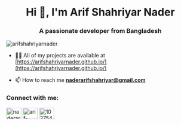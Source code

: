 <h1 align="center">Hi 👋, I'm Arif Shahriyar Nader</h1>
<h3 align="center">A passionate developer from Bangladesh</h3>

<p align="left"> <img src="https://komarev.com/ghpvc/?username=arifshahriyarnader&label=Profile%20views&color=0e75b6&style=flat" alt="arifshahriyarnader" /> </p>

- 👨‍💻 All of my projects are available at [https://arifshahriyarnader.github.io/](https://arifshahriyarnader.github.io/)

- 📫 How to reach me **naderarifshahriyar@gmail.com**

<h3 align="left">Connect with me:</h3>
<p align="left">
<a href="https://twitter.com/naderarif" target="blank"><img align="center" src="https://raw.githubusercontent.com/rahuldkjain/github-profile-readme-generator/master/src/images/icons/Social/twitter.svg" alt="naderarif" height="30" width="40" /></a>
<a href="https://linkedin.com/in/arif-shahriyar-nader" target="blank"><img align="center" src="https://raw.githubusercontent.com/rahuldkjain/github-profile-readme-generator/master/src/images/icons/Social/linked-in-alt.svg" alt="arif-shahriyar-nader" height="30" width="40" /></a>
<a href="https://stackoverflow.com/users/10275447/arif-shahriyar-nader" target="blank"><img align="center" src="https://raw.githubusercontent.com/rahuldkjain/github-profile-readme-generator/master/src/images/icons/Social/stack-overflow.svg" alt="10275447/arif-shahriyar-nader" height="30" width="40" /></a>
</p>

